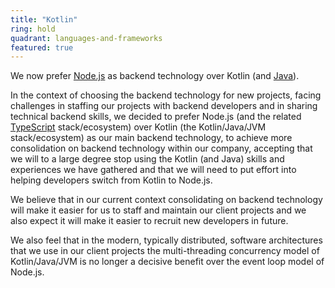 ```yaml
---
title: "Kotlin"
ring: hold
quadrant: languages-and-frameworks
featured: true
---
```


We now prefer <a href='nodejs.html'>Node.js</a> as backend technology over Kotlin (and <a href='java.html'>Java</a>).

In the context of choosing the backend technology for new projects, facing challenges in staffing our projects with backend developers and in sharing technical backend skills, we decided to prefer Node.js (and the related <a href="typescript.html">TypeScript</a> stack/ecosystem) over Kotlin (the Kotlin/Java/JVM stack/ecosystem) as our main backend technology, to achieve more consolidation on backend technology within our company, accepting that we will to a large degree stop using the Kotlin (and Java) skills and experiences we have gathered and that we will need to put effort into helping developers switch from Kotlin to Node.js.

We believe that in our current context consolidating on backend technology will make it easier for us to staff and maintain our client projects and we also expect it will make it easier to recruit new developers in future.

We also feel that in the modern, typically distributed, software architectures that we use in our client projects the multi-threading concurrency model of Kotlin/Java/JVM is no longer a decisive benefit over the event loop model of Node.js.